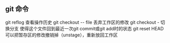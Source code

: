 ## git 命令
git reflog 查看操作历史
git checkout -- file 丢弃工作区的修改
git checkout - 切换分支  使得这个文件回到最近一次git commit或git add时的状态
git reset HEAD <file>可以把暂存区的修改撤销掉（unstage），重新放回工作区

